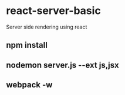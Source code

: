 # react-server-basic
Server side rendering using react
## npm install
## nodemon server.js --ext js,jsx
## webpack -w
